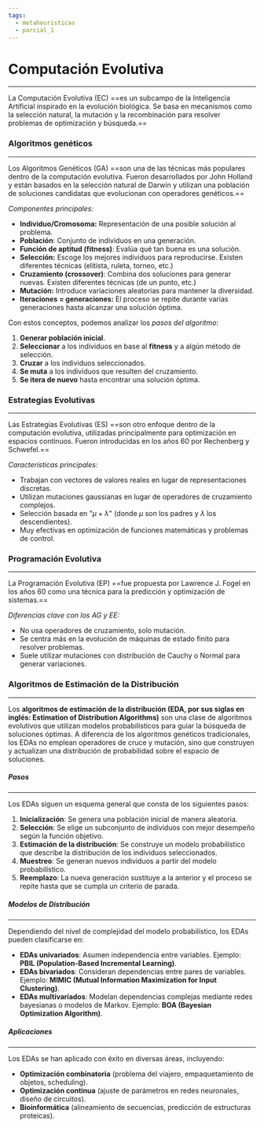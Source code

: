 ```yaml
---
tags:
  - metaheuristicas
  - parcial_1
---
```

# Computación Evolutiva
---
La Computación Evolutiva (EC) ==es un subcampo de la Inteligencia Artificial inspirado en la evolución biológica. Se basa en mecanismos como la selección natural, la mutación y la recombinación para resolver problemas de optimización y búsqueda.==

### Algoritmos genéticos
---
Los Algoritmos Genéticos (GA) ==son una de las técnicas más populares dentro de la computación evolutiva. Fueron desarrollados por John Holland y están basados en la selección natural de Darwin y utilizan una población de soluciones candidatas que evolucionan con operadores genéticos.== 

_Componentes principales:_

- **Individuo/Cromosoma:** Representación de una posible solución al problema.
- **Población**: Conjunto de individuos en una generación.
- **Función de aptitud (fitness)**: Evalúa qué tan buena es una solución.
- **Selección:** Escoge los mejores individuos para reproducirse. Existen diferentes técnicas (elitista, ruleta, torneo, etc.)
- **Cruzamiento (crossover)**: Combina dos soluciones para generar nuevas. Existen diferentes técnicas (de un punto, etc.)
- **Mutación:** Introduce variaciones aleatorias para mantener la diversidad.
- **Iteraciones = generaciones:** El proceso se repite durante varias generaciones hasta alcanzar una solución óptima.

Con estos conceptos, podemos analizar los _pasos del algoritmo_:

1. **Generar población inicial**.
2. **Seleccionar** a los individuos en base al **fitness** y a algún método de selección.
3. **Cruzar** a los individuos seleccionados.
4. **Se muta** a los individuos que resulten del cruzamiento.
5. **Se itera de nuevo** hasta encontrar una solución óptima.

### Estrategias Evolutivas
---
Las Estrategias Evolutivas (ES) ==son otro enfoque dentro de la computación evolutiva, utilizadas principalmente para optimización en espacios continuos. Fueron introducidas en los años 60 por Rechenberg y Schwefel.==

*Características principales:*

- Trabajan con vectores de valores reales en lugar de representaciones discretas.
- Utilizan mutaciones gaussianas en lugar de operadores de cruzamiento complejos.
- Selección basada en "$\mu + \lambda$" (donde $\mu$ son los padres y $\lambda$ los descendientes).
- Muy efectivas en optimización de funciones matemáticas y problemas de control.

### Programación Evolutiva
---
La Programación Evolutiva (EP) ==fue propuesta por Lawrence J. Fogel en los años 60 como una técnica para la predicción y optimización de sistemas.==

*Diferencias clave con los AG y EE:*

- No usa operadores de cruzamiento, solo mutación.
- Se centra más en la evolución de máquinas de estado finito para resolver problemas.
- Suele utilizar mutaciones con distribución de Cauchy o Normal para generar variaciones.

###  Algoritmos de Estimación de la Distribución
---
Los **algoritmos de estimación de la distribución (EDA, por sus siglas en inglés: Estimation of Distribution Algorithms)** son una clase de algoritmos evolutivos que utilizan modelos probabilísticos para guiar la búsqueda de soluciones óptimas. A diferencia de los algoritmos genéticos tradicionales, los EDAs no emplean operadores de cruce y mutación, sino que construyen y actualizan una distribución de probabilidad sobre el espacio de soluciones.

##### Pasos
---
Los EDAs siguen un esquema general que consta de los siguientes pasos:

1. **Inicialización**: Se genera una población inicial de manera aleatoria.
2. **Selección**: Se elige un subconjunto de individuos con mejor desempeño según la función objetivo.
3. **Estimación de la distribución**: Se construye un modelo probabilístico que describe la distribución de los individuos seleccionados.
4. **Muestreo**: Se generan nuevos individuos a partir del modelo probabilístico.
5. **Reemplazo**: La nueva generación sustituye a la anterior y el proceso se repite hasta que se cumpla un criterio de parada.

##### Modelos de Distribución
---
Dependiendo del nivel de complejidad del modelo probabilístico, los EDAs pueden clasificarse en:

- **EDAs univariados**: Asumen independencia entre variables. Ejemplo: **PBIL (Population-Based Incremental Learning)**.
- **EDAs bivariados**: Consideran dependencias entre pares de variables. Ejemplo: **MIMIC (Mutual Information Maximization for Input Clustering)**.
- **EDAs multivariados**: Modelan dependencias complejas mediante redes bayesianas o modelos de Markov. Ejemplo: **BOA (Bayesian Optimization Algorithm)**.

##### Aplicaciones
---
Los EDAs se han aplicado con éxito en diversas áreas, incluyendo:

- **Optimización combinatoria** (problema del viajero, empaquetamiento de objetos, scheduling).
- **Optimización continua** (ajuste de parámetros en redes neuronales, diseño de circuitos).
- **Bioinformática** (alineamiento de secuencias, predicción de estructuras proteicas).
